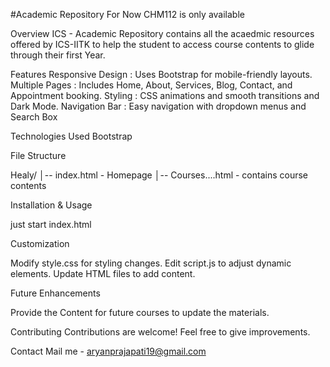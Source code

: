 #Academic Repository
For Now CHM112 is only available

Overview
ICS - Academic Repository contains all the acaedmic resources offered by ICS-IITK to help the student to access course contents to glide through their first Year.


Features 
Responsive Design : Uses Bootstrap for mobile-friendly layouts. 
Multiple Pages : Includes Home, About, Services, Blog, Contact, and Appointment booking. 
Styling : CSS animations and smooth transitions and Dark Mode. 
Navigation Bar : Easy navigation with dropdown menus and Search Box

Technologies Used Bootstrap

File Structure 

Healy/ 
│-- index.html - Homepage 
│-- Courses....html - contains course contents 

Installation & Usage

just start index.html

Customization

Modify style.css for styling changes. 
Edit script.js to adjust dynamic elements. 
Update HTML files to add content.

Future Enhancements

Provide the Content for future courses to update the materials.

Contributing 
Contributions are welcome! Feel free to give improvements.

Contact
Mail me - aryanprajapati19@gmail.com
